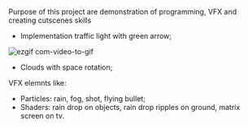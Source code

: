 Purpose of this project are demonstration of programming, VFX and creating cutscenes skills
- Implementation traffic light with green arrow;

![ezgif com-video-to-gif](https://user-images.githubusercontent.com/48653308/219959355-1dba82df-95c6-4df3-8fab-7201663854ae.gif)

- Clouds with space rotation;

VFX elemnts like: 
- Particles: rain, fog, shot, flying bullet;
- Shaders: rain drop on objects, rain drop ripples on ground, matrix screen on tv.
